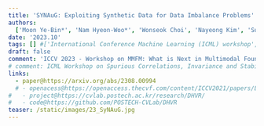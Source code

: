 ```yaml
---
title: 'SYNAuG: Exploiting Synthetic Data for Data Imbalance Problems'
authors:
  ['Moon Ye-Bin*', 'Nam Hyeon-Woo*', 'Wonseok Choi', 'Nayeong Kim', 'Suha Kwak', 'Tae-Hyun Oh']
date: '2023.10'
tags: [] #['International Conference Machine Learning (ICML) workshop', '2023']
draft: false
comment: 'ICCV 2023 - Workshop on MMFM: What is Next in Multimodal Foundation Models? (MMFM)'
# comment: ICML Workshop on Spurious Correlations, Invariance and Stability (SCIS) 2022
links:
  - paper@https://arxiv.org/abs/2308.00994
  # - openacess@https://openaccess.thecvf.com/content/ICCV2021/papers/Lee_Deep_Hough_Voting_for_Robust_Global_Registration_ICCV_2021_paper.pdf
#   - project@https://cvlab.postech.ac.kr/research/DHVR/
#   - code@https://github.com/POSTECH-CVLab/DHVR
teaser: /static/images/23_SyNAuG.jpg
---
```

